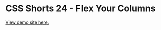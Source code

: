 # CSS Shorts 24 - Flex Your Columns

[View demo site here.](https://webdevtuts.github.io/css_shorts_24_flex_your_columns/)
